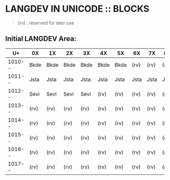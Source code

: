 #  LANGDEV IN UNICODE :: BLOCKS  #

> (rv) : reserved for later use

##  Initial LANGDEV Area:  ##

| U+   | 0X | 1X | 2X | 3X | 4X | 5X | 6X | 7X | 8X | 9X | AX | BX | CX | DX | EX | FX |
|------|----|----|----|----|----|----|----|----|----|----|----|----|----|----|----|----|
|1010--|Bkde|Bkde|Bkde|Bkde|Bkde|Bkde|(rv)|(rv)|(rv)|(rv)|(rv)|(rv)|(rv)|(rv)|(rv)|(rv)|
|1011--|Jsta|Jsta|Jsta|Jsta|Jsta|Jsta|Jsta|Jsta|Jsta|Jsta|Jsta|Jsta|Jsta|Jsta|Sevr|Sevr|
|1012--|Sevi|Sevi|Sevi|Sevi|(rv)|(rv)|(rv)|(rv)|(rv)|(rv)|(rv)|(rv)|(rv)|(rv)|(rv)|(rv)|
|1013--|(rv)|(rv)|(rv)|(rv)|(rv)|(rv)|(rv)|(rv)|(rv)|(rv)|(rv)|(rv)|(rv)|(rv)|(rv)|(rv)|
|1014--|(rv)|(rv)|(rv)|(rv)|(rv)|(rv)|(rv)|(rv)|(rv)|(rv)|(rv)|(rv)|(rv)|(rv)|(rv)|(rv)|
|1015--|(rv)|(rv)|(rv)|(rv)|(rv)|(rv)|(rv)|(rv)|(rv)|(rv)|(rv)|(rv)|(rv)|(rv)|(rv)|(rv)|
|1016--|(rv)|(rv)|(rv)|(rv)|(rv)|(rv)|(rv)|(rv)|(rv)|(rv)|(rv)|(rv)|(rv)|(rv)|(rv)|(rv)|
|1017--|(rv)|(rv)|(rv)|(rv)|(rv)|(rv)|(rv)|(rv)|(rv)|(rv)|(rv)|(rv)|(rv)|(rv)|(rv)|(rv)|
